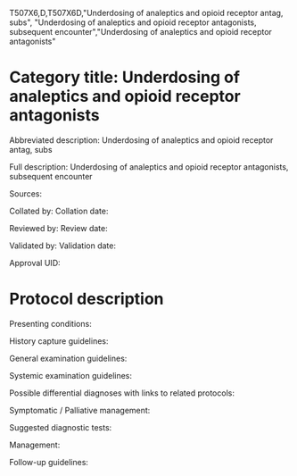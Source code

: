 T507X6,D,T507X6D,"Underdosing of analeptics and opioid receptor antag, subs", "Underdosing of analeptics and opioid receptor antagonists, subsequent encounter","Underdosing of analeptics and opioid receptor antagonists"
# Category title: Underdosing of analeptics and opioid receptor antagonists

Abbreviated description: Underdosing of analeptics and opioid receptor antag, subs

Full description: Underdosing of analeptics and opioid receptor antagonists, subsequent encounter

Sources:

Collated by:
Collation date:

Reviewed by:
Review date:

Validated by:
Validation date:

Approval UID:

# Protocol description

Presenting conditions:

History capture guidelines:

General examination guidelines:

Systemic examination guidelines:

Possible differential diagnoses with links to related protocols:

Symptomatic / Palliative management:

Suggested diagnostic tests:

Management:

Follow-up guidelines:
